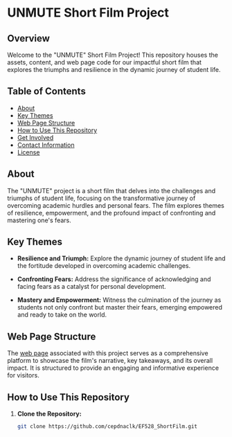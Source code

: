 # UNMUTE Short Film Project

## Overview

Welcome to the "UNMUTE" Short Film Project! This repository houses the assets, content, and web page code for our impactful short film that explores the triumphs and resilience in the dynamic journey of student life.

## Table of Contents

- [About](#about)
- [Key Themes](#key-themes)
- [Web Page Structure](#web-page-structure)
- [How to Use This Repository](#how-to-use-this-repository)
- [Get Involved](#get-involved)
- [Contact Information](#contact-information)
- [License](#license)

## About

The "UNMUTE" project is a short film that delves into the challenges and triumphs of student life, focusing on the transformative journey of overcoming academic hurdles and personal fears. The film explores themes of resilience, empowerment, and the profound impact of confronting and mastering one's fears.

## Key Themes

- **Resilience and Triumph:** Explore the dynamic journey of student life and the fortitude developed in overcoming academic challenges.

- **Confronting Fears:** Address the significance of acknowledging and facing fears as a catalyst for personal development.

- **Mastery and Empowerment:** Witness the culmination of the journey as students not only confront but master their fears, emerging empowered and ready to take on the world.

## Web Page Structure

The [web page](#web-page-content) associated with this project serves as a comprehensive platform to showcase the film's narrative, key takeaways, and its overall impact. It is structured to provide an engaging and informative experience for visitors.

## How to Use This Repository

1. **Clone the Repository:**
   ```bash
   git clone https://github.com/cepdnaclk/EF528_ShortFilm.git

